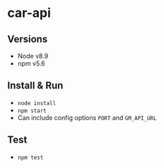# car-api

## Versions

- Node v8.9
- npm v5.6

## Install & Run

- `node install`
- `npm start`
- Can include config options `PORT` and `GM_API_URL`

## Test

- `npm test`
